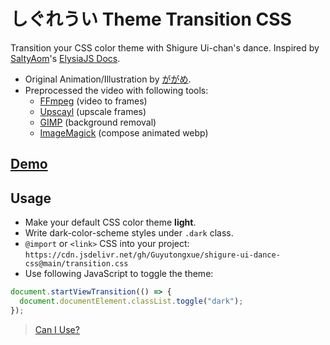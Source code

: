 # しぐれうい Theme Transition CSS

Transition your CSS color theme with Shigure Ui-chan's dance. Inspired by [SaltyAom](https://github.com/SaltyAom)'s [ElysiaJS Docs](https://elysiajs.com/).

- Original Animation/Illustration by [ががめ](https://x.com/utsugame).
- Preprocessed the video with following tools:
  - [FFmpeg](https://ffmpeg.org/) (video to frames)
  - [Upscayl](https://upscayl.org/) (upscale frames)
  - [GIMP](https://www.gimp.org/) (background removal)
  - [ImageMagick](https://imagemagick.org/) (compose animated webp)

## [Demo](https://guyutongxue.site/shigure-ui-dance-css)

## Usage

- Make your default CSS color theme **light**.
- Write dark-color-scheme styles under `.dark` class.
- `@import` or `<link>` CSS into your project: `https://cdn.jsdelivr.net/gh/Guyutongxue/shigure-ui-dance-css@main/transition.css`
- Use following JavaScript to toggle the theme:

```js
document.startViewTransition(() => {
  document.documentElement.classList.toggle("dark");
});
```

> [Can I Use?](https://caniuse.com/view-transitions)

